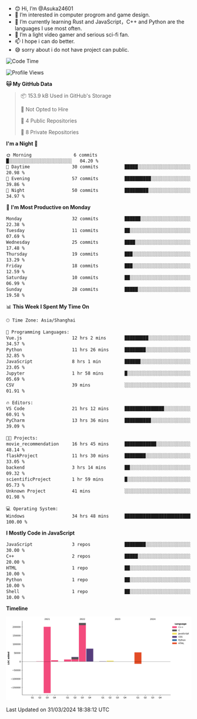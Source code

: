 - 😊 Hi, I’m @Asuka24601
- 👀 I’m interested in computer progrom and game design.
- 🌱 I’m currently learning Rust and JavaScript，C++ and Python are the languages I use most often.
- 💞️ I’m a light video gamer and serious sci-fi fan.
- 📫 I hope i can do better.
- 😅 sorry about i do not have project can public.

<!--START_SECTION:waka-->
![Code Time](http://img.shields.io/badge/Code%20Time-623%20hrs%2019%20mins-blue)

![Profile Views](http://img.shields.io/badge/Profile%20Views-0-blue)

**🐱 My GitHub Data** 

> 📦 153.9 kB Used in GitHub's Storage 
 > 
> 🚫 Not Opted to Hire
 > 
> 📜 4 Public Repositories 
 > 
> 🔑 8 Private Repositories 
 > 
**I'm a Night 🦉** 

```text
🌞 Morning                6 commits           █░░░░░░░░░░░░░░░░░░░░░░░░   04.20 % 
🌆 Daytime                30 commits          █████░░░░░░░░░░░░░░░░░░░░   20.98 % 
🌃 Evening                57 commits          ██████████░░░░░░░░░░░░░░░   39.86 % 
🌙 Night                  50 commits          █████████░░░░░░░░░░░░░░░░   34.97 % 
```
📅 **I'm Most Productive on Monday** 

```text
Monday                   32 commits          ██████░░░░░░░░░░░░░░░░░░░   22.38 % 
Tuesday                  11 commits          ██░░░░░░░░░░░░░░░░░░░░░░░   07.69 % 
Wednesday                25 commits          ████░░░░░░░░░░░░░░░░░░░░░   17.48 % 
Thursday                 19 commits          ███░░░░░░░░░░░░░░░░░░░░░░   13.29 % 
Friday                   18 commits          ███░░░░░░░░░░░░░░░░░░░░░░   12.59 % 
Saturday                 10 commits          ██░░░░░░░░░░░░░░░░░░░░░░░   06.99 % 
Sunday                   28 commits          █████░░░░░░░░░░░░░░░░░░░░   19.58 % 
```


📊 **This Week I Spent My Time On** 

```text
🕑︎ Time Zone: Asia/Shanghai

💬 Programming Languages: 
Vue.js                   12 hrs 2 mins       █████████░░░░░░░░░░░░░░░░   34.57 % 
Python                   11 hrs 26 mins      ████████░░░░░░░░░░░░░░░░░   32.85 % 
JavaScript               8 hrs 1 min         ██████░░░░░░░░░░░░░░░░░░░   23.05 % 
Jupyter                  1 hr 58 mins        █░░░░░░░░░░░░░░░░░░░░░░░░   05.69 % 
CSV                      39 mins             ░░░░░░░░░░░░░░░░░░░░░░░░░   01.91 % 

🔥 Editors: 
VS Code                  21 hrs 12 mins      ███████████████░░░░░░░░░░   60.91 % 
PyCharm                  13 hrs 36 mins      ██████████░░░░░░░░░░░░░░░   39.09 % 

🐱‍💻 Projects: 
movie_recommendation     16 hrs 45 mins      ████████████░░░░░░░░░░░░░   48.14 % 
flaskProject             11 hrs 30 mins      ████████░░░░░░░░░░░░░░░░░   33.05 % 
backend                  3 hrs 14 mins       ██░░░░░░░░░░░░░░░░░░░░░░░   09.32 % 
scientificProject        1 hr 59 mins        █░░░░░░░░░░░░░░░░░░░░░░░░   05.73 % 
Unknown Project          41 mins             ░░░░░░░░░░░░░░░░░░░░░░░░░   01.98 % 

💻 Operating System: 
Windows                  34 hrs 48 mins      █████████████████████████   100.00 % 
```

**I Mostly Code in JavaScript** 

```text
JavaScript               3 repos             ████████░░░░░░░░░░░░░░░░░   30.00 % 
C++                      2 repos             █████░░░░░░░░░░░░░░░░░░░░   20.00 % 
HTML                     1 repo              ██░░░░░░░░░░░░░░░░░░░░░░░   10.00 % 
Python                   1 repo              ██░░░░░░░░░░░░░░░░░░░░░░░   10.00 % 
Shell                    1 repo              ██░░░░░░░░░░░░░░░░░░░░░░░   10.00 % 
```



**Timeline**

![Lines of Code chart](https://raw.githubusercontent.com/Asuka24601/Asuka24601/main/assets/bar_graph.png)


 Last Updated on 31/03/2024 18:38:12 UTC
<!--END_SECTION:waka-->
